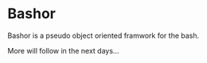 # Bashor

Bashor is a pseudo object oriented framwork for the bash.

More will follow in the next days...
